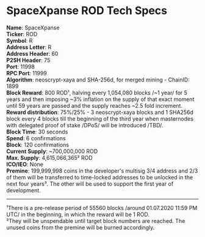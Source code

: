 # SpaceXpanse ROD Tech Specs 

**Name**: SpaceXpanse  
**Ticker**: ROD  
**Symbol**: Ɍ  
**Address Letter**: R  
**Address Header**: 60  
**P2SH Header**: 75  
**Port**: 11998  
**RPC Port**: 11999  
**Algorithm**: neoscrypt-xaya and SHA-256d, for merged mining - ChainID: 1899  
**Block Reward**: 800 ROD¹, halving every 1,054,080 blocks /~1 year/ for 5 years and then imposing ~3% inflation on the supply of that exact moment until 59 years are passed and the supply reaches ~2.5 fold increment.   
**Reward distribution**: 75%/25% - 3 neoscrypt-xaya blocks and 1 SHA256d block every 4 blocks till the beginning of the third year when masternodes with delegated proof of stake /DPoS/ will be introduced /TBD/.  
**Block Time**: 30 seconds  
**Spend**: 6 confirmations  
**Block**: 120 confirmations  
**Current Supply**: ~700,000,000 ROD  
**Max. Supply**: 4,615,066,365² ROD  
**ICO/IEO**: None  
**Premine**: 199,999,998 coins in the developer's multisig 3/4 address and 2/3 of them will be transferred to time-locked addresses to be unlocked in the next four years³. The other will be used to support the first year of development.  

----
¹There is a pre-release period of 55560 blocks /around 01.07.2020 11:59 PM UTC/ in the beginning, in which the reward will be 1 ROD.  
²They will be unspendable until target block numbers are reached. The unused coins from the premine will be burned accordingly.
